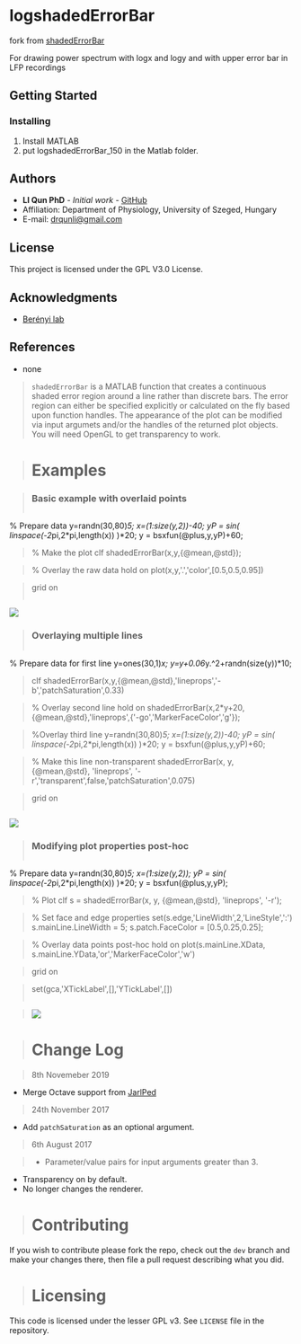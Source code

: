 # logshadedErrorBar

fork from [shadedErrorBar](https://github.com/raacampbell/shadedErrorBar)

For drawing power spectrum with logx and logy and with upper error bar in LFP recordings

## Getting Started

### Installing
1. Install MATLAB
2. put logshadedErrorBar_150 in the Matlab folder.


## Authors
- **LI Qun PhD** - *Initial work* - [GitHub](https://github.com/liqun2017)
- Affiliation: Department of Physiology, University of Szeged, Hungary
- E-mail: drqunli@gmail.com

## License
This project is licensed under the GPL V3.0 License.

## Acknowledgments
- [Berényi lab](http://www.berenyilab.com/)

## References
- none

>`shadedErrorBar` is a MATLAB function that creates a continuous shaded error region around a line rather than discrete bars.
The error region can either be specified explicitly or calculated on the fly based upon function handles.
The appearance of the plot can be modified via input argumets and/or the handles of the returned plot objects.
You will need OpenGL to get transparency to work.



># Examples

>### Basic example with overlaid points
>```
% Prepare data
y=randn(30,80)*5;
x=(1:size(y,2))-40;
yP = sin( linspace(-2*pi,2*pi,length(x)) )*20;
y = bsxfun(@plus,y,yP)+60;

>% Make the plot
clf
shadedErrorBar(x,y,{@mean,@std});

>% Overlay the raw data
hold on
plot(x,y,'.','color',[0.5,0.5,0.95])

>grid on
>```
![](./exampleImages/basic_with_overlay.png)




>### Overlaying multiple lines
>```
% Prepare data for first line
y=ones(30,1)*x;
y=y+0.06*y.^2+randn(size(y))*10;

>clf
shadedErrorBar(x,y,{@mean,@std},'lineprops','-b','patchSaturation',0.33)

>% Overlay second line
hold on
shadedErrorBar(x,2*y+20,{@mean,@std},'lineprops',{'-go','MarkerFaceColor','g'});

>%Overlay third line
y=randn(30,80)*5;
x=(1:size(y,2))-40;
yP = sin( linspace(-2*pi,2*pi,length(x)) )*20;
y = bsxfun(@plus,y,yP)+60;

>% Make this line non-transparent
shadedErrorBar(x, y, {@mean,@std}, 'lineprops', '-r','transparent',false,'patchSaturation',0.075)

>grid on
>```
![](./exampleImages/multiple_lines.png)



>### Modifying plot properties post-hoc
>```
% Prepare data
y=randn(30,80)*5;
x=(1:size(y,2));
yP = sin( linspace(-2*pi,2*pi,length(x)) )*20;
y = bsxfun(@plus,y,yP);

>% Plot
clf
s = shadedErrorBar(x, y, {@mean,@std}, 'lineprops', '-r');

>% Set face and edge properties
set(s.edge,'LineWidth',2,'LineStyle',':')
s.mainLine.LineWidth = 5;
s.patch.FaceColor = [0.5,0.25,0.25];

>% Overlay data points post-hoc
hold on
plot(s.mainLine.XData, s.mainLine.YData,'or','MarkerFaceColor','w')

>grid on

>set(gca,'XTickLabel',[],'YTickLabel',[])
>```

>![](./exampleImages/mod-handles.png)


># Change Log

>8th Novemeber 2019
* Merge Octave support from [JarlPed](https://github.com/JarlPed/)


>24th November 2017
* Add `patchSaturation` as an optional argument.

>6th August 2017

>* Parameter/value pairs for input arguments greater than 3.
* Transparency on by default.
* No longer changes the renderer.

># Contributing
If you wish to contribute please fork the repo, check out the `dev` branch and make your changes there, then file a pull request describing what you did.

># Licensing
This code is licensed under the lesser GPL v3. See `LICENSE` file in the repository.

